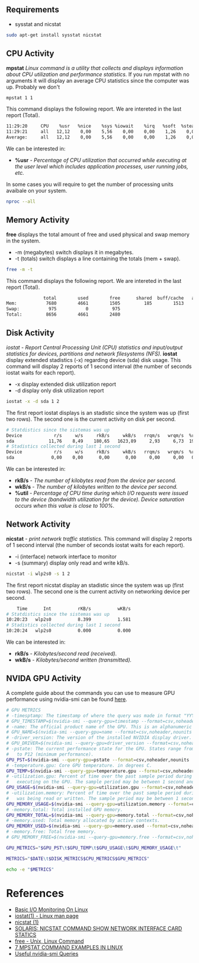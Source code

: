 


## Requirements 

* sysstat and nicstat

```sh
sudo apt-get install sysstat nicstat
```

## CPU Activity

**mpstat** *Linux command is a utility that collects and displays information about CPU utilization and performance statistics.* If you run mpstat with no arguments it will display an average CPU statistics since the computer was up. Probably we don't 

```sh
mpstat 1 1
```

This command displays the following report. We are intereted in the last report (Total).

```sh
11:29:20     CPU    %usr   %nice    %sys %iowait    %irq   %soft  %steal  %guest  %gnice   %idle
11:29:21     all   12,12    0,00    5,56    0,00    0,00    1,26    0,00    0,00    0,00   81,06
Average:     all   12,12    0,00    5,56    0,00    0,00    1,26    0,00    0,00    0,00   81,06
```

We can be interested in:

* **%usr** - *Percentage of CPU utilization that occurred while executing at the user level which includes application processes, user running jobs, etc.*


In some cases you will require to get the number of processing units avaibale on your system.

```sh
nproc --all
```

## Memory Activity

**free** displays the total amount of free and used physical and swap memory in the system.

* -m (megabytes) switch displays it in megabytes.
* -t (totals) switch displays a line containing the totals (mem + swap).

```sh 
free -m -t
```

This command displays the following report. We are intereted in the last report (Total).

```sh
              total        used        free      shared  buff/cache   available
Mem:           7680        4661        1505         185        1513        2567
Swap:           975           0         975
Total:         8656        4661        2480
```


## Disk Activity

*iostat - Report Central Processing Unit (CPU) statistics and input/output statistics for devices, partitions and network filesystems (NFS).* **iostat** display extended stadistics (-x) regarding device (sda) disk usage. This command will display 2 reports of 1 second interval (the number of seconds iostat waits for each report).

* -x display extended disk utilization report
* -d display only disk utilization report

```sh
iostat -x -d sda 1 2
```

The first report iostat displays is an stadistic since the system was up (first two rows). The second one is the current activity on disk per second. 

```sh
# Statdistics since the sistemas was up
Device            r/s     w/s     rkB/s     wkB/s   rrqm/s   wrqm/s  %rrqm  %wrqm r_await w_await aqu-sz rareq-sz wareq-sz  svctm  %util
sda             11,76    8,49    180,65   1623,89     2,93     6,73  19,96  44,24   33,46  415,67   3,92    15,36   191,32   4,70   9,52
# Stadistics collected during last 1 second
Device            r/s     w/s     rkB/s     wkB/s   rrqm/s   wrqm/s  %rrqm  %wrqm r_await w_await aqu-sz rareq-sz wareq-sz  svctm  %util
sda              0,00    0,00      0,00      0,00     0,00     0,00   0,00   0,00    0,00    0,00   0,00     0,00     0,00   0,00   0,00
```

We can be interested in:

* **rkB/s** - *The number of kilobytes read from the device per second.*
* **wkB/s** - *The number of kilobytes written to the device per second.*
* **%util** - *Percentage of CPU time during which I/O requests were issued to the device (bandwidth utilization for the device). Device saturation occurs when this value is close to 100%.*

## Network Activity

**nicstat** - *print network traffic statistics.* This command will display 2 reports of 1 second interval (the number of seconds iostat waits for each report).

* -i (interface) network interface to monitor
* -s (summary) display only read and write kB/s. 

```sh
nicstat -i wlp2s0 -s 1 2
```

The first report nicstat display an stadistic since the system was up (first two rows). The second one is the current activity on networking device per second.

```sh
    Time      Int          rKB/s          wKB/s
# Statdistics since the sistemas was up
10:20:23   wlp2s0          8.399          1.581
# Stadistics collected during last 1 second
10:20:24   wlp2s0          0.000          0.000
```

We can be interested in:

* **rkB/s** - *Kilobytes/second read (received).*
* **wkB/s** - *Kilobytes/second written (transmitted).*

## NVIDA GPU Activity

A complete guide about the commands you can use to measure GPU performance using nvidia-smi can be found [here](https://nvidia.custhelp.com/app/answers/detail/a_id/3751/~/useful-nvidia-smi-queries).

```sh
# GPU METRICS
# -timesptamp: The timestamp of where the query was made in format "YYYY/MM/DD HH:MM:SS.msec".
# GPU_TIMESTAMP=$(nvidia-smi --query-gpu=timestamp --format=csv,noheader,nounits | awk 'NR=1{printf "%s %s\t",$1,$2}')
# -name: The official product name of the GPU. This is an alphanumeric string. For all products.
# GPU_NAME=$(nvidia-smi --query-gpu=name --format=csv,noheader,nounits | awk 'NR=1{printf "%s %s %s\t",$1,$2,$3}')
# -driver_version: The version of the installed NVIDIA display driver. This is an alphanumeric string.
# GPU_DRIVER=$(nvidia-smi --query-gpu=driver_version --format=csv,noheader,nounits | awk 'NR=1{printf "%s\t",$1}')
# -pstate: The current performance state for the GPU. States range from P0 (maximum performance) 
# 	to P12 (minimum performance).
GPU_PST=$(nvidia-smi --query-gpu=pstate --format=csv,noheader,nounits | awk 'NR=1{printf "%s\t",$1}')
# -temperature.gpu: Core GPU temperature. in degrees C.
GPU_TEMP=$(nvidia-smi --query-gpu=temperature.gpu --format=csv,noheader,nounits | awk 'NR=1{printf "%s\t",$1}')
# -utilization.gpu: Percent of time over the past sample period during which one or more kernels was
# 	executing on the GPU. The sample period may be between 1 second and 1/6 second depending on the product.
GPU_USAGE=$(nvidia-smi --query-gpu=utilization.gpu --format=csv,noheader,nounits | awk 'NR=1{printf "%s\t",$1}')
# -utilization.memory: Percent of time over the past sample period during which global (device) memory
# 	was being read or written. The sample period may be between 1 second and 1/6 second depending on the product.
GPU_MEMORY_USAGE=$(nvidia-smi --query-gpu=utilization.memory --format=csv,noheader,nounits | awk 'NR=1{printf "%s\t",$1}')
# -memory.total: Total installed GPU memory.
GPU_MEMORY_TOTAL=$(nvidia-smi --query-gpu=memory.total --format=csv,noheader,nounits | awk 'NR=1{printf "%s\t",$1}')
# -memory.used: Total memory allocated by active contexts.
GPU_MEMORY_USED=$(nvidia-smi --query-gpu=memory.used --format=csv,noheader,nounits | awk 'NR=1{printf "%s\t",$1}')
# -memory.free: Total free memory.
# GPU_MEMORY_FREE=$(nvidia-smi --query-gpu=memory.free --format=csv,noheader,nounits | awk 'NR=1{printf "%s\t",$1}')

GPU_METRICS="$GPU_PST\t$GPU_TEMP\t$GPU_USAGE\t$GPU_MEMORY_USAGE\t"

METRICS="$DATE\t$DISK_METRICS$CPU_METRICS$GPU_METRICS"

echo -e "$METRICS"
```



# References 

- [Basic I/O Monitoring On Linux](https://blog.pythian.com/basic-io-monitoring-on-linux/)
- [iostat(1) - Linux man page](https://linux.die.net/man/1/iostat)
- [nicstat (1)](https://docs.oracle.com/cd/E86824_01/html/E54763/nicstat-1.html)
- [SOLARIS: NICSTAT COMMAND SHOW NETWORK INTERFACE CARD STATICS](https://hosam.wordpress.com/2014/10/02/solaris-nicstat-command-show-network-interface-card-statics/)
- [free - Unix, Linux Command](https://www.tutorialspoint.com/unix_commands/free.htm)
- [7 MPSTAT COMMAND EXAMPLES IN LINUX](https://www.linuxnix.com/7-mpstat-command-examples-in-linux/)
- [Useful nvidia-smi Queries](https://nvidia.custhelp.com/app/answers/detail/a_id/3751/~/useful-nvidia-smi-queries)
